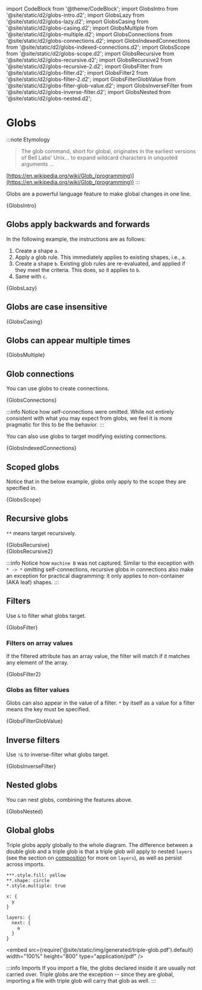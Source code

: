 import CodeBlock from '@theme/CodeBlock';
import GlobsIntro from '@site/static/d2/globs-intro.d2';
import GlobsLazy from '@site/static/d2/globs-lazy.d2';
import GlobsCasing from '@site/static/d2/globs-casing.d2';
import GlobsMultiple from '@site/static/d2/globs-multiple.d2';
import GlobsConnections from '@site/static/d2/globs-connections.d2';
import GlobsIndexedConnections from '@site/static/d2/globs-indexed-connections.d2';
import GlobsScope from '@site/static/d2/globs-scope.d2';
import GlobsRecursive from '@site/static/d2/globs-recursive.d2';
import GlobsRecursive2 from '@site/static/d2/globs-recursive-2.d2';
import GlobsFilter from '@site/static/d2/globs-filter.d2';
import GlobsFilter2 from '@site/static/d2/globs-filter-2.d2';
import GlobsFilterGlobValue from '@site/static/d2/globs-filter-glob-value.d2';
import GlobsInverseFilter from '@site/static/d2/globs-inverse-filter.d2';
import GlobsNested from '@site/static/d2/globs-nested.d2';

# Globs

:::note Etymology
> The glob command, short for global, originates in the earliest versions of Bell Labs' Unix... to expand wildcard characters in unquoted arguments ...

[https://en.wikipedia.org/wiki/Glob_(programming)](https://en.wikipedia.org/wiki/Glob_(programming))
:::

Globs are a powerful language feature to make global changes in one line.

<CodeBlock className="language-d2">
    {GlobsIntro}
</CodeBlock>

<div style={{width: 600}} className="embedSVG" dangerouslySetInnerHTML={{__html: require('@site/static/img/generated/globs-intro.svg2')}}></div>

## Globs apply backwards and forwards

In the following example, the instructions are as follows:
1. Create a shape `a`.
2. Apply a glob rule. This immediately applies to existing shapes, i.e., `a`.
3. Create a shape `b`. Existing glob rules are re-evaluated, and applied if they meet the
   criteria. This does, so it applies to `b`.
4. Same with `c`.

<CodeBlock className="language-d2">
    {GlobsLazy}
</CodeBlock>

<div style={{width: 600}} className="embedSVG" dangerouslySetInnerHTML={{__html: require('@site/static/img/generated/globs-lazy.svg2')}}></div>

## Globs are case insensitive

<CodeBlock className="language-d2">
    {GlobsCasing}
</CodeBlock>

<div style={{width: 600}} className="embedSVG" dangerouslySetInnerHTML={{__html: require('@site/static/img/generated/globs-casing.svg2')}}></div>

## Globs can appear multiple times

<CodeBlock className="language-d2">
    {GlobsMultiple}
</CodeBlock>

<div style={{width: 600}} className="embedSVG" dangerouslySetInnerHTML={{__html: require('@site/static/img/generated/globs-multiple.svg2')}}></div>

## Glob connections

You can use globs to create connections.

<CodeBlock className="language-d2">
    {GlobsConnections}
</CodeBlock>

<div style={{width: 600}} className="embedSVG" dangerouslySetInnerHTML={{__html: require('@site/static/img/generated/globs-connections.svg2')}}></div>

:::info
Notice how self-connections were omitted. While not entirely consistent with what you may
expect from globs, we feel it is more pragmatic for this to be the behavior.
:::

You can also use globs to target modifying existing connections.

<CodeBlock className="language-d2">
    {GlobsIndexedConnections}
</CodeBlock>

<div style={{width: 600}} className="embedSVG" dangerouslySetInnerHTML={{__html: require('@site/static/img/generated/globs-indexed-connections.svg2')}}></div>

## Scoped globs

Notice that in the below example, globs only apply to the scope they are specified in.

<CodeBlock className="language-d2">
    {GlobsScope}
</CodeBlock>

<div style={{width: 600}} className="embedSVG" dangerouslySetInnerHTML={{__html: require('@site/static/img/generated/globs-scope.svg2')}}></div>

## Recursive globs

`**` means target recursively.

<CodeBlock className="language-d2">
    {GlobsRecursive}
</CodeBlock>

<div style={{width: 600}} className="embedSVG" dangerouslySetInnerHTML={{__html: require('@site/static/img/generated/globs-recursive.svg2')}}></div>

<CodeBlock className="language-d2">
    {GlobsRecursive2}
</CodeBlock>

<div style={{width: 600}} className="embedSVG" dangerouslySetInnerHTML={{__html: require('@site/static/img/generated/globs-recursive-2.svg2')}}></div>


:::info
Notice how `machine B` was not captured. Similar to the exception with `* -> *` omitting
self-connections, recursive globs in connections also make an exception for practical
diagramming: it only applies to non-container (AKA leaf) shapes.
:::

## Filters

Use `&` to filter what globs target.

<CodeBlock className="language-d2">
    {GlobsFilter}
</CodeBlock>

<div style={{width: 600}} className="embedSVG" dangerouslySetInnerHTML={{__html: require('@site/static/img/generated/globs-filter.svg2')}}></div>

### Filters on array values

If the filtered attribute has an array value, the filter will match if it matches any
element of the array.

<CodeBlock className="language-d2">
    {GlobsFilter2}
</CodeBlock>

<div style={{width: 600}} className="embedSVG" dangerouslySetInnerHTML={{__html: require('@site/static/img/generated/globs-filter-2.svg2')}}></div>

### Globs as filter values

Globs can also appear in the value of a filter. `*` by itself as a value for a filter
means the key must be specified.

<CodeBlock className="language-d2">
    {GlobsFilterGlobValue}
</CodeBlock>

<div style={{width: 600}} className="embedSVG" dangerouslySetInnerHTML={{__html: require('@site/static/img/generated/globs-filter-glob-value.svg2')}}></div>

## Inverse filters

Use `!&` to inverse-filter what globs target.

<CodeBlock className="language-d2">
    {GlobsInverseFilter}
</CodeBlock>

<div style={{width: 600}} className="embedSVG" dangerouslySetInnerHTML={{__html: require('@site/static/img/generated/globs-inverse-filter.svg2')}}></div>

## Nested globs

You can nest globs, combining the features above.

<CodeBlock className="language-d2">
    {GlobsNested}
</CodeBlock>

<div style={{width: 600}} className="embedSVG" dangerouslySetInnerHTML={{__html: require('@site/static/img/generated/globs-nested.svg2')}}></div>

## Global globs

Triple globs apply globally to the whole diagram. The difference between a double glob and
a triple glob is that a triple glob will apply to nested `layers` (see the section on
[composition](/tour/composition) for more on `layers`), as well as persist across imports.

```d2
***.style.fill: yellow
**.shape: circle
*.style.multiple: true

x: {
  y
}

layers: {
  next: {
    a
  }
}
```

<embed src={require('@site/static/img/generated/triple-glob.pdf').default} width="100%" height="800"
 type="application/pdf" />

:::info Imports
If you import a file, the globs declared inside it are usually not carried over. Triple
globs are the exception -- since they are global, importing a file with triple glob will
carry that glob as well.
:::
